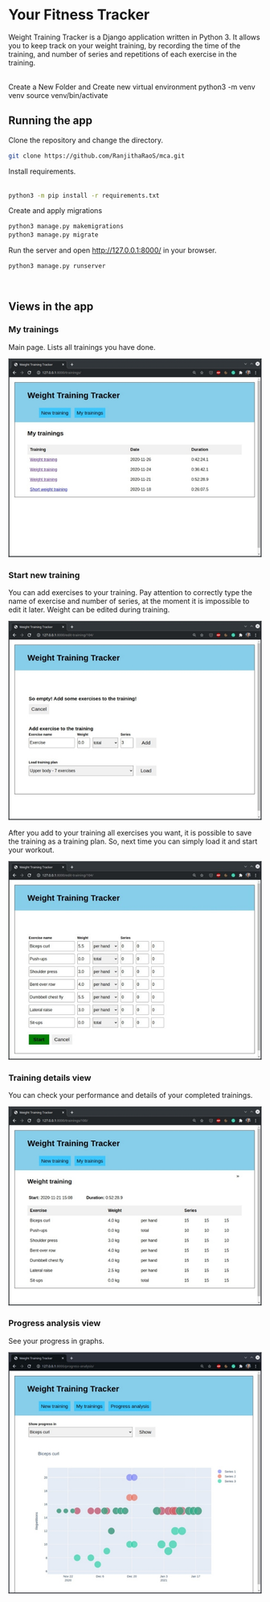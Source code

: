 Your Fitness Tracker
=======================

Weight Training Tracker is a Django application written in Python 3. It allows you to keep track on your weight training, by recording the time of the training, and number of series and repetitions of each exercise in the training. 

<br />
Create a New Folder and Create new virtual environment 
python3 -m venv venv
source venv/bin/activate


## Running the app

Clone the repository and change the directory.
```bash
git clone https://github.com/RanjithaRaoS/mca.git

```
Install requirements.
```bash

python3 -m pip install -r requirements.txt
```

Create and apply migrations
```bash
python3 manage.py makemigrations
python3 manage.py migrate
```

Run the server and open http://127.0.0.1:8000/ in your browser.
```bash
python3 manage.py runserver
```

<br />

## Views in the app

### My trainings

Main page. Lists all trainings you have done.

![All trainings view](doc/img/trainings_view.jpg)

### Start new training

You can add exercises to your training. Pay attention to correctly type the name of exercise and number of series, at the moment it is impossible to edit it later. Weight can be edited during training. 

![All trainings view](doc/img/new_training_view.jpg)

After you add to your training all exercises you want, it is possible to save the training as a training plan. So, next time you can simply load it and start your workout.

![All trainings view](doc/img/active_training_view.jpg)

### Training details view

You can check your performance and details of your completed trainings.

![All trainings view](doc/img/training_details_view.jpg)

### Progress analysis view

See your progress in graphs.

![Progress analysis view](doc/img/progress_analysis_view.jpg)
